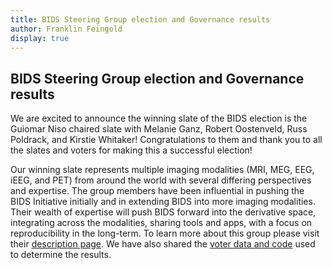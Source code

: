 ```yaml
---
title: BIDS Steering Group election and Governance results
author: Franklin Feingold
display: true
---
```


## BIDS Steering Group election and Governance results

We are excited to announce the winning slate of the BIDS election is the Guiomar Niso chaired slate with Melanie Ganz, Robert Oostenveld, Russ Poldrack, and Kirstie Whitaker! Congratulations to them and thank you to all the slates and voters for making this a successful election!

<!--more-->

Our winning slate represents multiple imaging modalities (MRI, MEG, EEG, iEEG, and PET) from around the world with several differing perspectives and expertise. The group members have been influential in pushing the BIDS Initiative initially and in extending BIDS into more imaging modalities. Their wealth of expertise will push BIDS forward into the derivative space, integrating across the modalities, sharing tools and apps, with a focus on reproducibility in the long-term. To learn more about this group please visit their [description page](https://drive.google.com/file/d/1mv_fOjeQbpAu6fVPKnTerXp-it6F59wi/view). We have also shared the [voter data and code](https://www.google.com/url?q=https%3A%2F%2Fgithub.com%2Fbids-standard%2Fbids-specification%2Fwiki%2FBIDS-Steering-Group-Election-data&sa=D&sntz=1&usg=AFQjCNEht6bBbCvP44DfJX7u041qja9KFg) used to determine the results.
